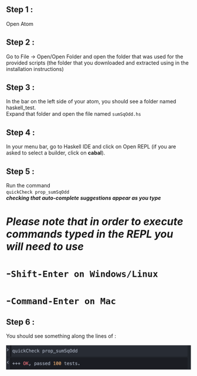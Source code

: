 ## Step 1 :
Open Atom
## Step 2 :
Go to File -> Open/Open Folder and open the folder that was used for the provided scripts (the folder that you downloaded and extracted using in the installation instructions)
## Step 3 :
In the bar on the left side of your atom, you should see a folder named haskell_test. <br />
Expand that folder and open the file named `sumSqOdd.hs`
## Step 4 :
In your menu bar, go to Haskell IDE and click on Open REPL (if you are asked to select a builder, click on **cabal**).
## Step 5 :
Run the command <br /> `quickCheck prop_sumSqOdd` <br />
***checking that auto-complete suggestions appear as you type***
# ***Please note that in order to execute commands typed in the REPL you will need to use***<br /> 
# -`Shift-Enter on Windows/Linux`<br /> 
# -`Command-Enter on Mac`<br />
## Step 6 :
You should see something along the lines of :<br /><br />
![Expected Result](../haskell_test/result.png?raw=true)
